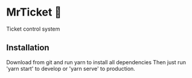 # MrTicket :ticket:
Ticket control system

## Installation
Download from git and run yarn to install all dependencies
Then just run 'yarn start' to develop or 'yarn serve' to production.